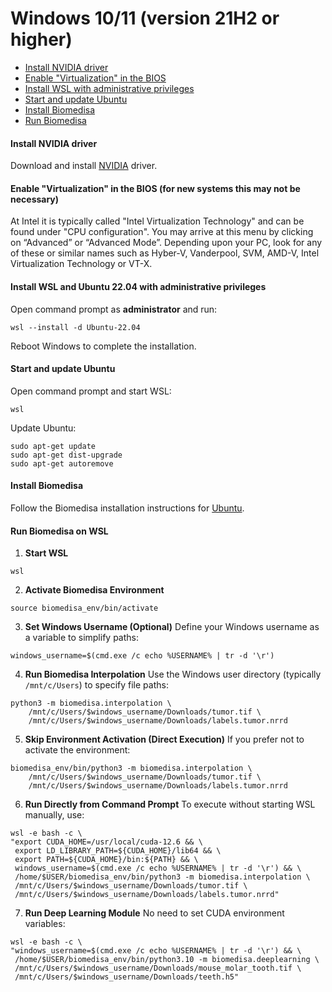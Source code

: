 # Windows 10/11 (version 21H2 or higher)

- [Install NVIDIA driver](#install-nvidia-driver)
- [Enable "Virtualization" in the BIOS](#enable-virtualization-in-the-bios)
- [Install WSL with administrative privileges](#install-wsl-2-with-administrative-privileges)
- [Start and update Ubuntu](#dstart-and-update-ubuntu)
- [Install Biomedisa](#install-biomedisa)
- [Run Biomedisa](#run-biomedisa)

#### Install NVIDIA driver
Download and install [NVIDIA](https://www.nvidia.com/Download/Find.aspx?lang=en-us) driver.

#### Enable "Virtualization" in the BIOS (for new systems this may not be necessary)
At Intel it is typically called "Intel Virtualization Technology" and can be found under "CPU configuration". You may arrive at this menu by clicking on “Advanced” or “Advanced Mode”. Depending upon your PC, look for any of these or similar names such as Hyber-V, Vanderpool, SVM, AMD-V, Intel Virtualization Technology or VT-X.

#### Install WSL and Ubuntu 22.04 with administrative privileges
Open command prompt as **administrator** and run:
```
wsl --install -d Ubuntu-22.04
```
Reboot Windows to complete the installation.

#### Start and update Ubuntu
Open command prompt and start WSL:
```
wsl
```
Update Ubuntu:
```
sudo apt-get update
sudo apt-get dist-upgrade
sudo apt-get autoremove
```

#### Install Biomedisa
Follow the Biomedisa installation instructions for [Ubuntu](https://github.com/biomedisa/biomedisa/#installation-command-line-based).

#### Run Biomedisa on WSL
1. **Start WSL**
```
wsl
```
2. **Activate Biomedisa Environment**
```
source biomedisa_env/bin/activate
```
3. **Set Windows Username (Optional)** 
Define your Windows username as a variable to simplify paths:
```
windows_username=$(cmd.exe /c echo %USERNAME% | tr -d '\r')
```
4. **Run Biomedisa Interpolation** 
Use the Windows user directory (typically `/mnt/c/Users`) to specify file paths:
```
python3 -m biomedisa.interpolation \
    /mnt/c/Users/$windows_username/Downloads/tumor.tif \
    /mnt/c/Users/$windows_username/Downloads/labels.tumor.nrrd
```
5. **Skip Environment Activation (Direct Execution)** 
If you prefer not to activate the environment:
```
biomedisa_env/bin/python3 -m biomedisa.interpolation \
    /mnt/c/Users/$windows_username/Downloads/tumor.tif \
    /mnt/c/Users/$windows_username/Downloads/labels.tumor.nrrd
```
6. **Run Directly from Command Prompt** 
To execute without starting WSL manually, use:
```
wsl -e bash -c \
"export CUDA_HOME=/usr/local/cuda-12.6 && \
 export LD_LIBRARY_PATH=${CUDA_HOME}/lib64 && \
 export PATH=${CUDA_HOME}/bin:${PATH} && \
 windows_username=$(cmd.exe /c echo %USERNAME% | tr -d '\r') && \
 /home/$USER/biomedisa_env/bin/python3 -m biomedisa.interpolation \
 /mnt/c/Users/$windows_username/Downloads/tumor.tif \
 /mnt/c/Users/$windows_username/Downloads/labels.tumor.nrrd"
```
7. **Run Deep Learning Module** 
No need to set CUDA environment variables:
```
wsl -e bash -c \
"windows_username=$(cmd.exe /c echo %USERNAME% | tr -d '\r') && \
 /home/$USER/biomedisa_env/bin/python3.10 -m biomedisa.deeplearning \
 /mnt/c/Users/$windows_username/Downloads/mouse_molar_tooth.tif \
 /mnt/c/Users/$windows_username/Downloads/teeth.h5"
```

